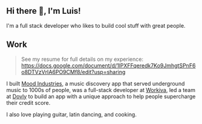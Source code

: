 ## Hi there 👋, I'm Luis!

I'm a full stack developer who likes to build cool stuff with great people.

## Work
> See my resume for full details on my experience: https://docs.google.com/document/d/1lPXFFqeredk7Ko9JmhgtSPnF6o8DTVzVrIA6PO9CMf8/edit?usp=sharing

I built [Mood Industries](https://github.com/moodindustries), a music discovery app that served underground music to 1000s of people, was a full-stack developer at [Workiva](https://www.workiva.com/), led a team at [Dovly](https://www.dovly.com/) to build an app with a unique approach to help people supercharge their credit score.

I also love playing guitar, latin dancing, and cooking.
